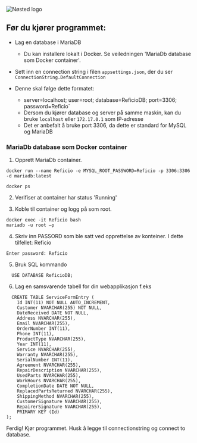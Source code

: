 ![Nøsted logo](https://raw.githubusercontent.com/TonyLe02/main/ReficioSolution/wwwroot/nlogo.png)

## Før du kjører programmet:
* Lag en database i MariaDB
    * Du kan installere lokalt i Docker. Se veiledningen 'MariaDb database som Docker container'.
  

* Sett inn en connection string i filen `appsettings.json`, der du ser `ConnectionString.DefaultConnection`


* Denne skal følge dette formatet:
    * server=localhost; user=root; database=ReficioDB; port=3306; password=Reficio`
    * Dersom du kjører database og server på samme maskin, kan du bruke `localhost` eller `172.17.0.1` som IP-adresse
    * Det er anbefalt å bruke port 3306, da dette er standard for MySQL og MariaDB


### MariaDb database som Docker container

1. Opprett MariaDb container.


```docker
docker run --name Reficio -e MYSQL_ROOT_PASSWORD=Reficio -p 3306:3306 -d mariadb:latest
```

```
docker ps
```
2. Verifiser at container har status 'Running'

3. Koble til container og logg på som root.

  ```
  docker exec -it Reficio bash
  mariadb -u root –p 
  ```

4. Skriv inn PASSORD som ble satt ved opprettelse av konteiner. I dette tilfellet: Reficio

  ```
  Enter password: Reficio 
  ```
5. Bruk SQL kommando 

```
  USE DATABASE ReficioDB;
```
6. Lag en samsvarende tabell for din webapplikasjon f.eks
```
  CREATE TABLE ServiceFormEntry (
    Id INT(11) NOT NULL AUTO_INCREMENT,
    Customer NVARCHAR(255) NOT NULL,
    DateReceived DATE NOT NULL,
    Address NVARCHAR(255),
    Email NVARCHAR(255),
    OrderNumber INT(11),
    Phone INT(11),
    ProductType NVARCHAR(255),
    Year INT(11),
    Service NVARCHAR(255),
    Warranty NVARCHAR(255),
    SerialNumber INT(11),
    Agreement NVARCHAR(255),
    RepairDescription NVARCHAR(255),
    UsedParts NVARCHAR(255),
    WorkHours NVARCHAR(255),
    CompletionDate DATE NOT NULL,
    ReplacedPartsReturned NVARCHAR(255),
    ShippingMethod NVARCHAR(255),
    CustomerSignature NVARCHAR(255),
    RepairerSignature NVARCHAR(255),
    PRIMARY KEY (Id)
);
```
Ferdig! Kjør programmet.
Husk å legge til connectionstring og connect to database.